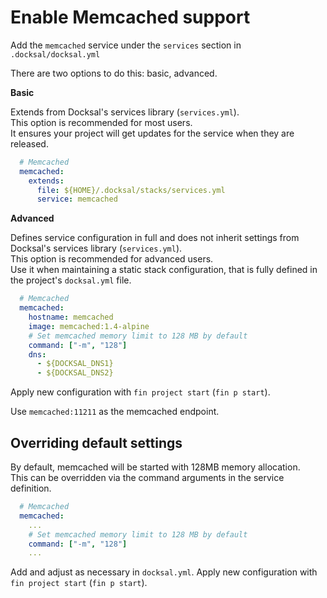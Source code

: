 # Enable Memcached support

Add the `memcached` service under the `services` section in `.docksal/docksal.yml`

There are two options to do this: basic, advanced.

**Basic**

Extends from Docksal's services library (`services.yml`).  
This option is recommended for most users.  
It ensures your project will get updates for the service when they are released.

```yaml
  # Memcached
  memcached:
    extends:
      file: ${HOME}/.docksal/stacks/services.yml
      service: memcached
```

**Advanced** 

Defines service configuration in full and does not inherit settings from Docksal's services library (`services.yml`).  
This option is recommended for advanced users.  
Use it when maintaining a static stack configuration, that is fully defined in the project's `docksal.yml` file.  


```yaml
  # Memcached
  memcached:
    hostname: memcached
    image: memcached:1.4-alpine
    # Set memcached memory limit to 128 MB by default
    command: ["-m", "128"]
    dns:
      - ${DOCKSAL_DNS1}
      - ${DOCKSAL_DNS2}
```

Apply new configuration with `fin project start` (`fin p start`).

Use `memcached:11211` as the memcached endpoint.


## Overriding default settings

By default, memcached will be started with 128MB memory allocation.  
This can be overridden via the command arguments in the service definition.

```yaml
  # Memcached
  memcached:
    ...
    # Set memcached memory limit to 128 MB by default
    command: ["-m", "128"]
    ...
```
Add and adjust as necessary in `docksal.yml`. Apply new configuration with `fin project start` (`fin p start`).
